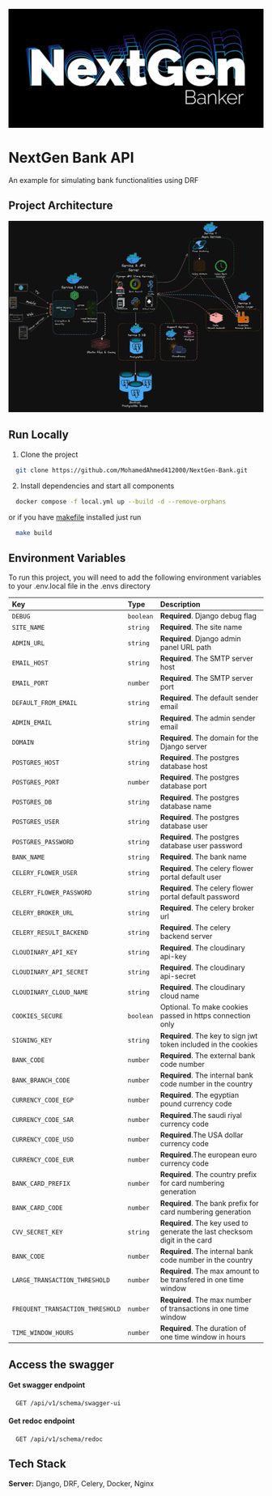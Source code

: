 ![Logo](https://github.com/MohamedAhmed412000/NextGen-Bank/blob/main/NextGenLogo.jpg)


# NextGen Bank API

An example for simulating bank functionalities using DRF



## Project Architecture

![System Architecture](https://github.com/MohamedAhmed412000/NextGen-Bank/blob/main/System%20Architecture.png)


## Run Locally

1. Clone the project

```bash
  git clone https://github.com/MohamedAhmed412000/NextGen-Bank.git
```

2. Install dependencies and start all components

```bash
  docker compose -f local.yml up --build -d --remove-orphans
```

or if you have [makefile](https://opensource.com/article/18/8/what-how-makefile) installed just run

```bash
  make build
```


## Environment Variables

To run this project, you will need to add the following environment variables to your .env.local file in the .envs directory

| Key       | Type     | Description                        |
| :-------- | :------- | :--------------------------------- |
| `DEBUG`   | `boolean`| **Required**. Django debug flag    |
| `SITE_NAME` | `string` | **Required**. The site name      |
| `ADMIN_URL` | `string` | **Required**. Django admin panel URL path |
| `EMAIL_HOST` | `string` | **Required**. The SMTP server host |
| `EMAIL_PORT` | `number` | **Required**. The SMTP server port |
| `DEFAULT_FROM_EMAIL` | `string` | **Required**. The default sender email |
| `ADMIN_EMAIL` | `string` | **Required**. The admin sender email |
| `DOMAIN` | `string` | **Required**. The domain for the Django server |
| `POSTGRES_HOST` | `string` | **Required**. The postgres database host |
| `POSTGRES_PORT` | `number` | **Required**. The postgres database port |
| `POSTGRES_DB` | `string` | **Required**. The postgres database name |
| `POSTGRES_USER` | `string` | **Required**. The postgres database user |
| `POSTGRES_PASSWORD` | `string` | **Required**. The postgres database user password |
| `BANK_NAME` | `string` | **Required**. The bank name |
| `CELERY_FLOWER_USER` | `string` | **Required**. The celery flower portal default user |
| `CELERY_FLOWER_PASSWORD` | `string` | **Required**. The celery flower portal default password |
| `CELERY_BROKER_URL` | `string` | **Required**. The celery broker url |
| `CELERY_RESULT_BACKEND` | `string` | **Required**. The celery backend server |
| `CLOUDINARY_API_KEY` | `string` | **Required**. The cloudinary api-key |
| `CLOUDINARY_API_SECRET` | `string` | **Required**. The cloudinary api-secret |
| `CLOUDINARY_CLOUD_NAME` | `string` | **Required**. The cloudinary cloud name |
| `COOKIES_SECURE` | `boolean` | Optional. To make cookies passed in https connection only |
| `SIGNING_KEY` | `string` | **Required**. The key to sign jwt token included in the cookies |
| `BANK_CODE` | `number` | **Required**. The external bank code number |
| `BANK_BRANCH_CODE` | `number` | **Required**. The internal bank code number in the country |
| `CURRENCY_CODE_EGP` | `number` | **Required**. The egyptian pound currency code |
| `CURRENCY_CODE_SAR` | `number` | **Required**.The saudi riyal currency code |
| `CURRENCY_CODE_USD` | `number` | **Required**.The USA dollar currency code |
| `CURRENCY_CODE_EUR` | `number` | **Required**.The european euro currency code |
| `BANK_CARD_PREFIX` | `number` | **Required**. The country prefix for card numbering generation |
| `BANK_CARD_CODE` | `number` | **Required**. The bank prefix for card numbering generation |
| `CVV_SECRET_KEY` | `string` | **Required**. The key used to generate the last checksom digit in the card |
| `BANK_CODE` | `number` | **Required**. The internal bank code number in the country |
| `LARGE_TRANSACTION_THRESHOLD` | `number` | **Required**. The max amount to be transfered in one time window |
| `FREQUENT_TRANSACTION_THRESHOLD` | `number` | **Required**. The max number of transactions in one time window |
| `TIME_WINDOW_HOURS` | `number` | **Required**. The duration of one time window in hours |





## Access the swagger

#### Get swagger endpoint

```http
  GET /api/v1/schema/swagger-ui
```

#### Get redoc endpoint

```http
  GET /api/v1/schema/redoc
```



## Tech Stack

**Server:** Django, DRF, Celery, Docker, Nginx

